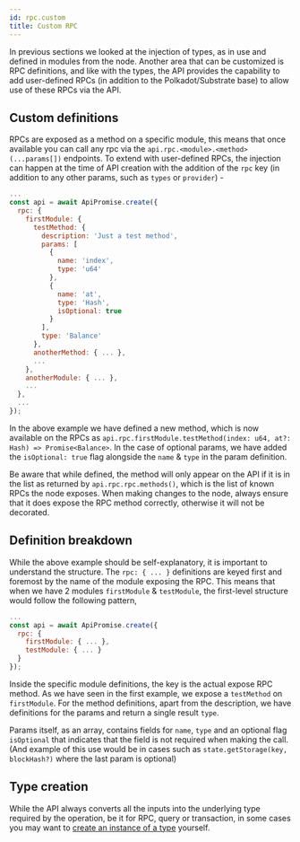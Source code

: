 ```yaml
---
id: rpc.custom
title: Custom RPC
---
```


In previous sections we looked at the injection of types, as in use and defined in modules from the node. Another area that can be customized is RPC definitions, and like with the types, the API provides the capability to add user-defined RPCs (in addition to the Polkadot/Substrate base) to allow use of these RPCs via the API.

## Custom definitions

RPCs are exposed as a method on a specific module, this means that once available you can call any rpc via the `api.rpc.<module>.<method>(...params[])` endpoints. To extend with user-defined RPCs, the injection can happen at the time of API creation with the addition of the `rpc` key (in addition to any other params, such as `types` or `provider`) -

```js
...
const api = await ApiPromise.create({
  rpc: {
    firstModule: {
      testMethod: {
        description: 'Just a test method',
        params: [
          {
            name: 'index',
            type: 'u64'
          },
          {
            name: 'at',
            type: 'Hash',
            isOptional: true
          }
        ],
        type: 'Balance'
      },
      anotherMethod: { ... },
      ...
    },
    anotherModule: { ... },
    ...
  },
  ...
});
```

In the above example we have defined a new method, which is now available on the RPCs as `api.rpc.firstModule.testMethod(index: u64, at?: Hash) => Promise<Balance>`. In the case of optional params, we have added the `isOptional: true` flag alongside the `name` & `type` in the param definition.

Be aware that while defined, the method will only appear on the API if it is in the list as returned by `api.rpc.rpc.methods()`, which is the list of known RPCs the node exposes. When making changes to the node, always ensure that it does expose the RPC method correctly, otherwise it will not be decorated.

## Definition breakdown

While the above example should be self-explanatory, it is important to understand the structure. The `rpc: { ... }` definitions are keyed first and foremost by the name of the module exposing the RPC. This means that when we have 2 modules `firstModule` & `testModule`, the first-level structure would follow the following pattern,

```js
...
const api = await ApiPromise.create({
  rpc: {
    firstModule: { ... },
    testModule: { ... }
  }
});
```

Inside the specific module definitions, the key is the actual expose RPC method. As we have seen in the first example, we expose a `testMethod` on `firstModule`. For the method definitions, apart from the description, we have definitions for the params and return a single result `type`.

Params itself, as an array, contains fields for `name`, `type` and an optional flag `isOptional` that indicates that the field is not required when making the call. (And example of this use would be in cases such as `state.getStorage(key, blockHash?)` where the last param is optional)

## Type creation

While the API always converts all the inputs into the underlying type required by the operation, be it for RPC, query or transaction, in some cases you may want to [create an instance of a type](types.create.md) yourself.
